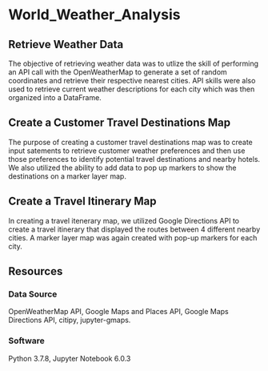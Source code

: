 # World_Weather_Analysis

## Retrieve Weather Data
The objective of retrieving weather data was to utlize the skill of performing an API call with the OpenWeatherMap to generate a set of random coordinates and retrieve their respective nearest cities.  API skills were also used to retrieve current weather descriptions for each city which was then organized into a DataFrame.

## Create a Customer Travel Destinations Map
The purpose of creating a customer travel destinations map was to create input satements to retrieve customer weather preferences and then use those preferences to identify potential travel destinations and nearby hotels.  We also utilized the ability to add data to pop up markers to show the destinations on a marker layer map.  


## Create a Travel Itinerary Map
In creating a travel itenerary map, we utilized Google Directions API to create a travel itinerary that displayed the routes between 4 different nearby cities.  A marker layer map was again created with pop-up markers for each city.

## Resources
### Data Source
OpenWeatherMap API, Google Maps and Places API, Google Maps Directions API, citipy, jupyter-gmaps.

### Software
Python 3.7.8, Jupyter Notebook 6.0.3
